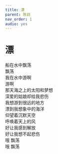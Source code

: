 ```yaml
---
title: 漂
parent: 陈劲
nav_order: 1
audio: yes
---
```


# 漂

船在水中飘荡  
飘荡  
我在水中游啊  
游啊  
那天海之上的太阳和梦想  
深爱的姑娘却给我悲伤  
我想游到很远的地方  
漂到我想象中的海洋  
仰望着沉默天空  
呼唤着天上的风  
好让我感到解放  
好让我想不起悲伤  
哦 飘荡  
哦 飘荡